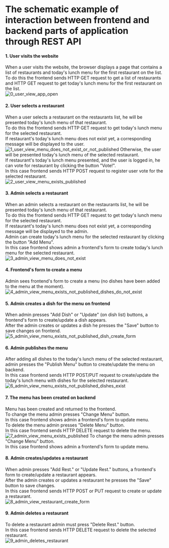 The schematic example of interaction between frontend and backend parts of application through REST API
=================================


#### 1. User visits the website  
When a user visits the website, the browser displays a page that contains a list of restaurants and today's lunch menu for the first restaurant on the list.    
To do this the frontend sends HTTP GET request to get a list of restaurants and HTTP GET request to get today's lunch menu for the first restaurant on the list.  
![0_user_view_app_open](https://user-images.githubusercontent.com/60218699/112733956-f1fed780-8f53-11eb-937d-0226ce4770b2.png)

#### 2. User selects a restaurant  
When a user selects a restaurant on the restaurants list, he will be presented today's lunch menu of that restaurant.  
To do this the frontend sends HTTP GET request to get today's lunch menu for the selected restaurant.  
If restaurant's today's lunch menu does not exist yet, a corresponding message will be displayed to the user.  
![1_user_view_menu_does_not_exist_or_not_published](https://user-images.githubusercontent.com/60218699/112733992-1c509500-8f54-11eb-9f59-34258e7b2ab1.png)
Otherwise, the user will be presented today's lunch menu of the selected restaurant.  
If restaurant's today's lunch menu presented, and the user is logged in, he can vote for restaurant by clicking the button "Vote!".  
In this case frontend sends HTTP POST request to register user vote for the selected restaurant.  
![2_user_view_menu_exists_published](https://user-images.githubusercontent.com/60218699/112734010-312d2880-8f54-11eb-8667-ce7ff9c823a7.png)

#### 3. Admin selects a restaurant  
When an admin selects a restaurant on the restaurants list, he will be presented today's lunch menu of that restaurant.  
To do this the frontend sends HTTP GET request to get today's lunch menu for the selected restaurant.  
If restaurant's today's lunch menu does not exist yet, a corresponding message will be displayed to the admin.  
Admin can create today's lunch menu for the selected restaurant by clicking the button "Add Menu".  
In this case frontend shows admin a frontend's form to create today's lunch menu for the selected restaurant.  
![3_admin_view_menu_does_not_exist](https://user-images.githubusercontent.com/60218699/112734019-3e4a1780-8f54-11eb-9940-4afbc71a2d71.png)

#### 4. Frontend's form to create a menu    
Admin sees frontend's form to create a menu (no dishes have been added to the menu at the moment).   
![4_admin_view_menu_exists_not_published_dishes_do_not_exist](https://user-images.githubusercontent.com/60218699/112734021-45712580-8f54-11eb-8f75-dcdb55f2fae6.png)

#### 5. Admin creates a dish for the menu on frontend   
When admin presses "Add Dish" or "Update" (on dish list) buttons, a frontend's form to create/update a dish appears.  
After the admin creates or updates a dish he presses the "Save" button to save changes on frontend.   
![5_admin_view_menu_exists_not_published_dish_create_form](https://user-images.githubusercontent.com/60218699/112734088-b6b0d880-8f54-11eb-9492-440331d90a33.png)

#### 6. Admin publishes the menu  
After adding all dishes to the today's lunch menu of the selected restaurant, admin presses the "Publish Menu" button to create/update the menu on backend.  
In this case frontend sends HTTP POST/PUT request to create/update the today's lunch menu with dishes for the selected restaurant.  
![6_admin_view_menu_exists_not_published_dishes_exist](https://user-images.githubusercontent.com/60218699/112734027-55890500-8f54-11eb-8e71-374e9c237ec8.png)

#### 7. The menu has been created on backend  
Menu has been created and returned to the frontend.  
To change the menu admin presses "Change Menu" button.  
In this case frontend shows admin a frontend's form to update menu.  
To delete the menu admin presses "Delete Menu" button.  
In this case frontend sends HTTP DELETE request to delete the menu.  
![7_admin_view_menu_exists_published](https://user-images.githubusercontent.com/60218699/112750096-2368b900-8fcf-11eb-8000-a8865bc82e12.png)
To change the menu admin presses "Change Menu" button.  
In this case frontend shows admin a frontend's form to update menu.  

#### 8. Admin creates/updates a restaurant  
When admin presses "Add Rest." or "Update Rest." buttons, a frontend's form to create/update a restaurant appears.  
After the admin creates or updates a restaurant he presses the "Save" button to save changes.  
In this case frontend sends HTTP POST or PUT request to create or update a restaurant.  
![8_admin_view_restaurant_create_form](https://user-images.githubusercontent.com/60218699/112734038-63d72100-8f54-11eb-874f-791c4131da95.png)

#### 9. Admin deletes a restaurant  
To delete a restaurant admin must press "Delete Rest." button.    
In this case frontend sends HTTP DELETE request to delete the selected restaurant.  
![9_admin_deletes_restaurant](https://user-images.githubusercontent.com/60218699/112734161-1e672380-8f55-11eb-89b8-6d5a0a2b067e.png)